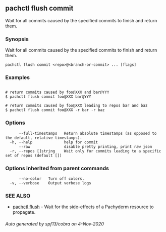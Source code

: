 ## pachctl flush commit

Wait for all commits caused by the specified commits to finish and return them.

### Synopsis

Wait for all commits caused by the specified commits to finish and return them.

```
pachctl flush commit <repo>@<branch-or-commit> ... [flags]
```

### Examples

```

# return commits caused by foo@XXX and bar@YYY
$ pachctl flush commit foo@XXX bar@YYY

# return commits caused by foo@XXX leading to repos bar and baz
$ pachctl flush commit foo@XXX -r bar -r baz
```

### Options

```
      --full-timestamps   Return absolute timestamps (as opposed to the default, relative timestamps).
  -h, --help              help for commit
      --raw               disable pretty printing, print raw json
  -r, --repos []string    Wait only for commits leading to a specific set of repos (default [])
```

### Options inherited from parent commands

```
      --no-color   Turn off colors.
  -v, --verbose    Output verbose logs
```

### SEE ALSO

* [pachctl flush](pachctl_flush.md)	 - Wait for the side-effects of a Pachyderm resource to propagate.

###### Auto generated by spf13/cobra on 4-Nov-2020
